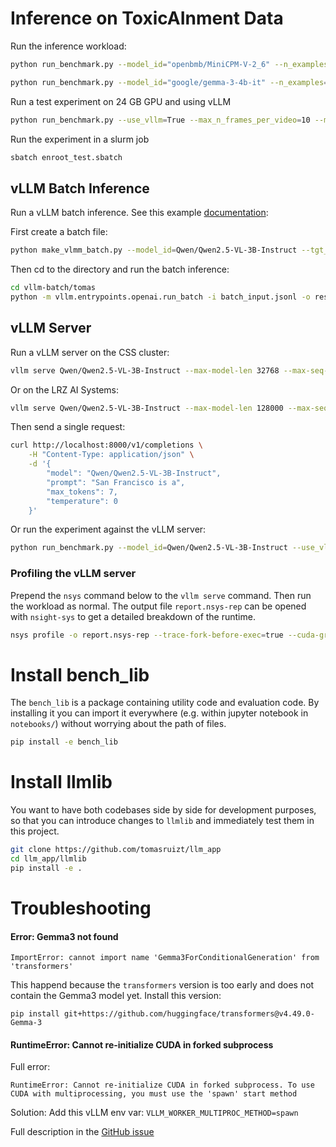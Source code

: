 # Inference on ToxicAInment Data

Run the inference workload:

```bash
python run_benchmark.py --model_id="openbmb/MiniCPM-V-2_6" --n_examples=300

python run_benchmark.py --model_id="google/gemma-3-4b-it" --n_examples=300
```

Run a test experiment on 24 GB GPU and using vLLM

```bash
python run_benchmark.py --use_vllm=True --max_n_frames_per_video=10 --model_id=Qwen/Qwen2.5-VL-3B-Instruct --vllm_max_model_len=16384 --n_examples=10
```

Run the experiment in a slurm job

```bash
sbatch enroot_test.sbatch
```

## vLLM Batch Inference

Run a vLLM batch inference. See this example [documentation](https://github.com/vllm-project/vllm/blob/main/examples/offline_inference/openai/openai_batch.md):

First create a batch file:

```bash
python make_vlmm_batch.py --model_id=Qwen/Qwen2.5-VL-3B-Instruct --tgt_jsonl=vllm-batch/tomas/batch_input.jsonl --n_examples=10
```

Then cd to the directory and run the batch inference:

```bash
cd vllm-batch/tomas
python -m vllm.entrypoints.openai.run_batch -i batch_input.jsonl -o results.jsonl --model Qwen/Qwen2.5-VL-3B-Instruct --allowed-local-media-path=/home/
```

## vLLM Server

Run a vLLM server on the CSS cluster:

```bash
vllm serve Qwen/Qwen2.5-VL-3B-Instruct --max-model-len 32768 --max-seq-len-to-capture 32768 --dtype bfloat16 --allowed-local-media-path=/home/ --limit-mm-per-prompt "image=50,video=2" --disable-log-requests
```

Or on the LRZ AI Systems:

```bash
vllm serve Qwen/Qwen2.5-VL-3B-Instruct --max-model-len 128000 --max-seq-len-to-capture 128000 --dtype bfloat16 --allowed-local-media-path=/dss/dssfs02/lwp-dss-0001/pn76je/pn76je-dss-0000/ --limit-mm-per-prompt "image=100,video=2" --disable-log-requests
````

Then send a single request:

```bash
curl http://localhost:8000/v1/completions \
    -H "Content-Type: application/json" \
    -d '{
        "model": "Qwen/Qwen2.5-VL-3B-Instruct",
        "prompt": "San Francisco is a",
        "max_tokens": 7,
        "temperature": 0
    }'
```

Or run the experiment against the vLLM server:

```bash
python run_benchmark.py --model_id=Qwen/Qwen2.5-VL-3B-Instruct --use_vllm=True --n_examples=10 --vllm_remote_call_concurrency=8
```

### Profiling the vLLM server

Prepend the `nsys` command below to the `vllm serve` command. Then run the workload as normal. 
The output file `report.nsys-rep` can be opened with `nsight-sys` to get a detailed breakdown of the runtime.

```bash
nsys profile -o report.nsys-rep --trace-fork-before-exec=true --cuda-graph-trace=node --delay 120 --duration 45 --python-sampling
```

# Install bench_lib
The `bench_lib` is a package containing utility code and evaluation code. By installing it you can import it everywhere (e.g. within jupyter notebook in `notebooks/`) without worrying about the path of files. 
```bash
pip install -e bench_lib
```

# Install llmlib
You want to have both codebases side by side for development purposes, so that you can introduce changes to `llmlib` and immediately test them in this project.
```bash
git clone https://github.com/tomasruizt/llm_app
cd llm_app/llmlib
pip install -e .
```

# Troubleshooting

#### Error: Gemma3 not found
```shell
ImportError: cannot import name 'Gemma3ForConditionalGeneration' from 'transformers'
```
This happend because the `transformers` version is too early and does not contain the Gemma3 model yet. Install this version:
```shell
pip install git+https://github.com/huggingface/transformers@v4.49.0-Gemma-3
```

#### RuntimeError: Cannot re-initialize CUDA in forked subprocess

Full error:

```shell
RuntimeError: Cannot re-initialize CUDA in forked subprocess. To use CUDA with multiprocessing, you must use the 'spawn' start method
```

Solution: Add this vLLM env var: `VLLM_WORKER_MULTIPROC_METHOD=spawn`

Full description in the [GitHub issue](https://github.com/vllm-project/vllm/issues/8893)
